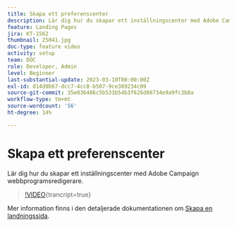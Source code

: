 ```yaml
---
title: Skapa ett preferenscenter
description: Lär dig hur du skapar ett inställningscenter med Adobe Campaign webbprogramsredigerare.
feature: Landing Pages
jira: KT-1562
thumbnail: 25041.jpg
doc-type: feature video
activity: setup
team: DOC
role: Developer, Admin
level: Beginner
last-substantial-update: 2023-03-10T00:00:00Z
exl-id: d14d0b67-dcc7-4cc8-b507-9ce389234c09
source-git-commit: 35e036486c5b533b54b3f626d88734e9a9fc3b8a
workflow-type: tm+mt
source-wordcount: '56'
ht-degree: 14%

---
```


# Skapa ett preferenscenter

Lär dig hur du skapar ett inställningscenter med Adobe Campaign webbprogramsredigerare.

>[!VIDEO](https://video.tv.adobe.com/v/25041?quality=12&learn=on){trancript=true}

Mer information finns i den detaljerade dokumentationen om [Skapa en landningssida](https://experienceleague.adobe.com/docs/campaign-classic/using/designing-content/editing-html-content/creating-a-landing-page.html).
